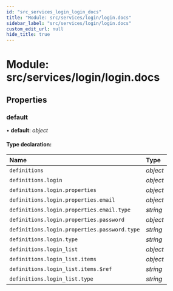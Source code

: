 ```yaml
---
id: "src_services_login_login_docs"
title: "Module: src/services/login/login.docs"
sidebar_label: "src/services/login/login.docs"
custom_edit_url: null
hide_title: true
---
```


# Module: src/services/login/login.docs

## Properties

### default

• **default**: *object*

#### Type declaration:

Name | Type |
:------ | :------ |
`definitions` | *object* |
`definitions.login` | *object* |
`definitions.login.properties` | *object* |
`definitions.login.properties.email` | *object* |
`definitions.login.properties.email.type` | *string* |
`definitions.login.properties.password` | *object* |
`definitions.login.properties.password.type` | *string* |
`definitions.login.type` | *string* |
`definitions.login_list` | *object* |
`definitions.login_list.items` | *object* |
`definitions.login_list.items.$ref` | *string* |
`definitions.login_list.type` | *string* |
